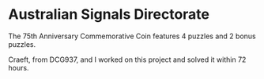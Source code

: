 # Australian Signals Directorate
The 75th Anniversary Commemorative Coin features 4 puzzles and 2 bonus puzzles.

Craeft, from DCG937, and I worked on this project and solved it within 72 hours.
